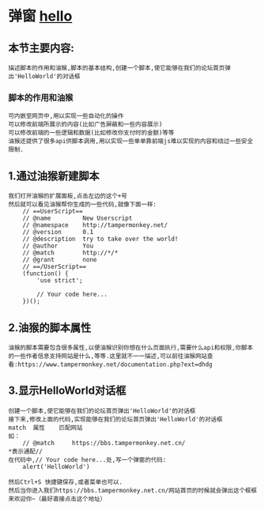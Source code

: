 # 弹窗 [hello](Tampermonmkey-code/001-Hello%20world.js)
## 本节主要内容:
    描述脚本的作用和油猴,脚本的基本结构,创建一个脚本,使它能够在我们的论坛首页弹出'HelloWorld'的对话框
### 脚本的作用和油猴
    可内嵌至网页中,用以实现一些自动化的操作
    可以修改前端所展示的内容(比如广告屏蔽和一些内容展示)
    可以修改前端的一些逻辑和数据(比如修改你支付时的金额)等等
    油猴还提供了很多api供脚本调用,用以实现一些单单靠前端js难以实现的内容和绕过一些安全限制.

## 1.通过油猴新建脚本
    我们打开油猴的扩展面板,点击左边的这个+号
    然后就可以看见油猴帮你生成的一些代码,就像下面一样:
        // ==UserScript==
        // @name         New Userscript
        // @namespace    http://tampermonkey.net/
        // @version      0.1
        // @description  try to take over the world!
        // @author       You
        // @match        http://*/*
        // @grant        none
        // ==/UserScript==
        (function() {
            'use strict';

            // Your code here...
        })();
## 2.油猴的脚本属性
    油猴的脚本需要包含很多属性,以便油猴识别你想在什么页面执行,需要什么api和权限,你脚本的一些作者信息支持网站是什么,等等.这里就不一一描述,可以前往油猴网站查看:https://www.tampermonkey.net/documentation.php?ext=dhdg

## 3.显示HelloWorld对话框
    创建一个脚本,使它能够在我们的论坛首页弹出'HelloWorld'的对话框
    接下来,修改上面的代码,实现能够在我们的论坛首页弹出'HelloWorld'的对话框
    match  属性    匹配网站
    如：
        // @match     https://bbs.tampermonkey.net.cn/
    *表示通配//
    在代码中,// Your code here...处,写一个弹窗的代码:
        alert('HelloWorld')

    然后Ctrl+S 快捷键保存,或者菜单也可以.
    然后当你进入我们https://bbs.tampermonkey.net.cn/网站首页的时候就会弹出这个框框来欢迎你~（最好直接点击这个地址）




